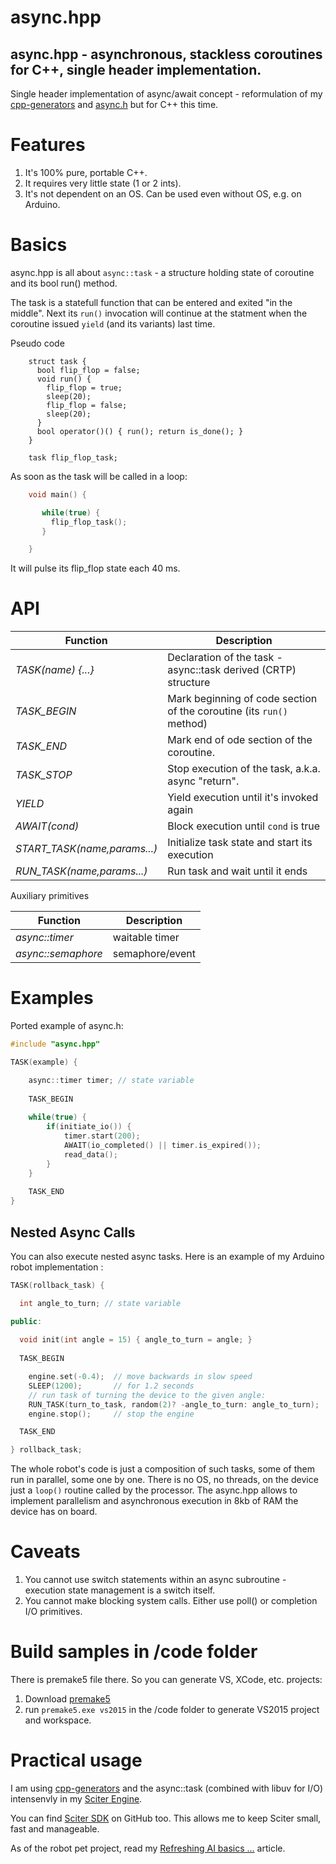 # async.hpp

## async.hpp - asynchronous, stackless coroutines for C++, single header implementation. 

Single header implementation of async/await concept - reformulation of my [cpp-generators](https://github.com/c-smile/cpp-generators) and [async.h](https://github.com/naasking/async.h) but for C++ this time.

# Features

1. It's 100% pure, portable C++.
2. It requires very little state (1 or 2 ints).
3. It's not dependent on an OS. Can be used even without OS, e.g. on Arduino.

# Basics

async.hpp is all about `async::task` - a structure holding state of coroutine and its bool run() method. 

The task is a statefull function that can be entered and exited "in the middle". Next its `run()` invocation will continue at the statment when the coroutine issued `yield` (and its variants) last time.

Pseudo code

```
    struct task {
      bool flip_flop = false;
      void run() {
        flip_flop = true;
        sleep(20);
        flip_flop = false;
        sleep(20);
      }
      bool operator()() { run(); return is_done(); }
    }

    task flip_flop_task;
```
As soon as the task will be called in a loop:

```C++
    void main() {

       while(true) {
         flip_flop_task();
       }

    }
```

It will pulse its flip_flop state each 40 ms. 


# API

Function|Description
--------|-----------
*TASK(name) {...}*|Declaration of the task - async::task derived (CRTP) structure
*TASK_BEGIN*|Mark beginning of code section of the coroutine (its `run()` method)
*TASK_END*|Mark end of ode section of the coroutine.
*TASK_STOP*|Stop execution of the task, a.k.a. async "return".
*YIELD*|Yield execution until it's invoked again
*AWAIT(cond)*|Block execution until `cond` is true
*START_TASK(name,params...)*|Initialize task state and start its execution
*RUN_TASK(name,params...)*|Run task and wait until it ends

Auxiliary primitives

Function|Description
--------|-----------
*async::timer*|waitable timer
*async::semaphore*|semaphore/event 

# Examples

Ported example of async.h:
```C++
#include "async.hpp"

TASK(example) {

    async::timer timer; // state variable
    
    TASK_BEGIN
    
    while(true) {
        if(initiate_io()) {
            timer.start(200);
            AWAIT(io_completed() || timer.is_expired());
            read_data();
        }
    }
    
    TASK_END
}
```


## Nested Async Calls

You can also execute nested async tasks. Here is an example of my Arduino robot implementation :

```C++
TASK(rollback_task) {

  int angle_to_turn; // state variable

public:
  
  void init(int angle = 15) { angle_to_turn = angle; }
  
  TASK_BEGIN

    engine.set(-0.4);  // move backwards in slow speed
    SLEEP(1200);       // for 1.2 seconds
    // run task of turning the device to the given angle:  
    RUN_TASK(turn_to_task, random(2)? -angle_to_turn: angle_to_turn);
    engine.stop();     // stop the engine  

  TASK_END

} rollback_task;

```

The whole robot's code is just a composition of such tasks, some of them run in parallel, some one by one. There is no OS, no threads, on the device just a `loop()` routine called by the processor. The async.hpp allows to implement parallelism and asynchronous execution in 8kb of RAM the device has on board.

# Caveats

1. You cannot use switch statements within an async subroutine - execution 
   state management is a switch itself.
2. You cannot make blocking system calls. Either use poll() or completion I/O primitives.

# Build samples in /code folder

There is premake5 file there. So you can generate VS, XCode, etc. projects:

1. Download [premake5](https://premake.github.io/download.html)
2. run `premake5.exe vs2015` in the /code folder to generate VS2015 project and workspace.

# Practical usage

I am using [cpp-generators](https://github.com/c-smile/cpp-generators) and the async::task (combined with libuv for I/O) intensenvly in my [Sciter Engine](https://sciter.com). 

You can find [Sciter SDK](https://github.com/c-smile/sciter-sdk) on GitHub too. This allows me to keep Sciter small, fast and manageable.

As of the robot pet project, read my [Refreshing AI basics …](https://terrainformatica.com/2018/10/10/refreshing-ai-basics/) article. 

